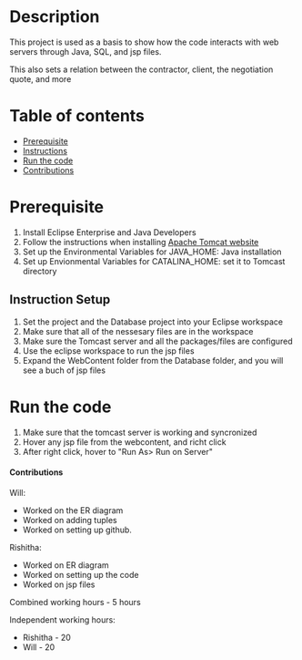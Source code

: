 # Description
This project is used as a basis to show how the code interacts with web servers through Java, SQL, and jsp files.

This also sets a relation between the contractor, client, the negotiation quote, and more
# Table of contents
* [Prerequisite](#Prerequisite)
* [Instructions](#Instruction-Setup)
* [Run the code](#Run-the-code)
* [Contributions](#contributions)
# Prerequisite
1) Install Eclipse Enterprise and Java Developers
2) Follow the instructions when installing  [Apache Tomcat website ](https://tomcat.apache.org/)
3) Set up the Environmental Variables for JAVA_HOME: Java installation
4) Set up Envionmental Variables for CATALINA_HOME: set it to Tomcast directory

## Instruction Setup
1) Set the project and the Database project into your Eclipse workspace
2) Make sure that all of the nessesary files are in the workspace
3) Make sure the Tomcast server and all the packages/files are configured
4) Use the eclipse workspace to run the jsp files
5) Expand the WebContent folder from the Database folder, and you will see a buch of jsp files

# Run the code
1) Make sure that the tomcast server is working and syncronized
2) Hover any jsp file from the webcontent, and richt click
3) After right click, hover to "Run As> Run on Server"

#### Contributions
Will: 
* Worked on the ER diagram
* Worked on adding tuples
* Worked on setting up github.
  
Rishitha:
* Worked on ER diagram
* Worked on setting up the code
* Worked on jsp files

Combined working hours - 5 hours

Independent working hours:
* Rishitha - 20 
* Will - 20
###


